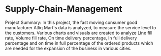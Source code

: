 # Supply-Chain-Management
Project Summary:
In this project, the fast moving consumer good manufacturer Atliq Mart's data is analyzed, to measure the service level to the customers. Various charts and visuals are created to analyze Line fill rate, Volume fill rate, On time delivery percentage, In full delivery percentage and on time in full percentage of the ordered products which are needed for the expansion of the business in various cities.

